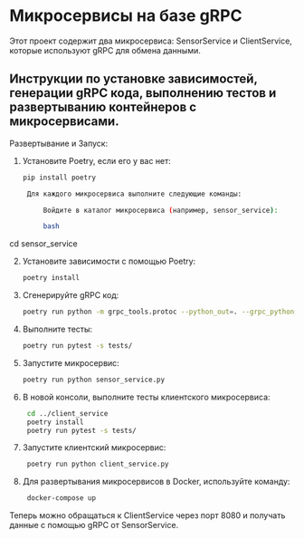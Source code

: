 # Микросервисы на базе gRPC 

Этот проект содержит два микросервиса: SensorService и ClientService, которые используют gRPC для обмена данными.

## Инструкции по установке зависимостей, генерации gRPC кода, выполнению тестов и развертыванию контейнеров с микросервисами.

Развертывание и Запуск:

1. Установите Poetry, если его у вас нет:

   ```bash
   pip install poetry

    Для каждого микросервиса выполните следующие команды:

        Войдите в каталог микросервиса (например, sensor_service):

        bash

cd sensor_service

2. Установите зависимости с помощью Poetry:

    ```bash
    poetry install

3. Сгенерируйте gRPC код:

    ```bash
    poetry run python -m grpc_tools.protoc --python_out=. --grpc_python_out=. proto/sensor_service.proto

4. Выполните тесты:

    ```bash
    poetry run pytest -s tests/

5. Запустите микросервис:

    ```bash
    poetry run python sensor_service.py

6. В новой консоли, выполните тесты клиентского микросервиса:
   ```bash
    cd ../client_service
    poetry install
    poetry run pytest -s tests/

7. Запустите клиентский микросервис:
   ```bash
    poetry run python client_service.py

8. Для развертывания микросервисов в Docker, используйте команду:
   ```bash
    docker-compose up

Теперь можно обращаться к ClientService через порт 8080 и получать данные с помощью gRPC от SensorService.
